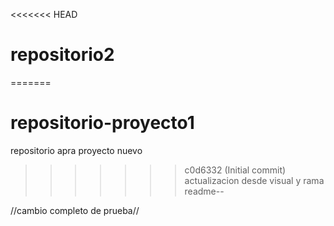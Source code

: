 <<<<<<< HEAD
# repositorio2
=======
# repositorio-proyecto1
repositorio apra proyecto nuevo
>>>>>>> c0d6332 (Initial commit)
actualizacion desde visual y rama readme--

//cambio completo de prueba//